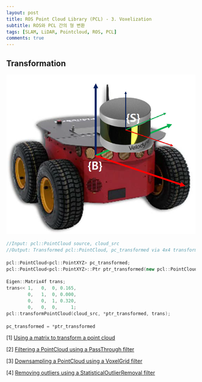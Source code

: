 ```yaml
---
layout: post
title: ROS Point Cloud Library (PCL) - 3. Voxelization
subtitle: ROS와 PCL 간의 형 변환
tags: [SLAM, LiDAR, Pointcloud, ROS, PCL]
comments: true
---
```



## Transformation
![tf](/img/pcl_robot_sensor.PNG)

```cpp
//Input: pcl::PointCloud source, cloud_src
//Output: Transformed pcl::PointCloud, pc_transformed via 4x4 transformation matrix

pcl::PointCloud<pcl::PointXYZ> pc_transformed;
pcl::PointCloud<pcl::PointXYZ>::Ptr ptr_transformed(new pcl::PointCloud<pcl::PointXYZ>);

Eigen::Matrix4f trans;
trans<< 1,   0,  0, 0.165,
        0,   1,  0, 0.000,
        0,   0,  1, 0.320,
        0,   0,  0,     1;
pcl::transformPointCloud(cloud_src, *ptr_transformed, trans);

pc_transformed = *ptr_transformed
```

[1] [Using a matrix to transform a point cloud](http://pointclouds.org/documentation/tutorials/matrix_transform.php)

[2] [Filtering a PointCloud using a PassThrough filter](http://pointclouds.org/documentation/tutorials/passthrough.php)

[3] [Downsampling a PointCloud using a VoxelGrid filter](http://pointclouds.org/documentation/tutorials/voxel_grid.php)

[4] [Removing outliers using a StatisticalOutlierRemoval filter](http://pointclouds.org/documentation/tutorials/statistical_outlier.php)




